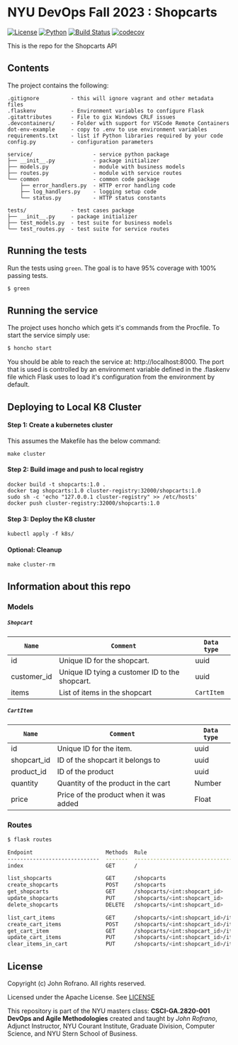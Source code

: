 # NYU DevOps Fall 2023 : Shopcarts

[![License](https://img.shields.io/badge/License-Apache_2.0-blue.svg)](https://opensource.org/licenses/Apache-2.0)
[![Python](https://img.shields.io/badge/Language-Python-blue.svg)](https://python.org/)
[![Build Status](https://github.com/CSCI-GA-2820-FA23-003/shopcarts/actions/workflows/ci.yml/badge.svg)](https://github.com/CSCI-GA-2820-FA23-003/shopcarts/actions)
[![codecov](https://codecov.io/gh/CSCI-GA-2820-FA23-003/shopcarts/graph/badge.svg?token=PD3QR2JE5M)](https://codecov.io/gh/CSCI-GA-2820-FA23-003/shopcarts)

This is the repo for the Shopcarts API


## Contents

The project contains the following:

```text
.gitignore          - this will ignore vagrant and other metadata files
.flaskenv           - Environment variables to configure Flask
.gitattributes      - File to gix Windows CRLF issues
.devcontainers/     - Folder with support for VSCode Remote Containers
dot-env-example     - copy to .env to use environment variables
requirements.txt    - list if Python libraries required by your code
config.py           - configuration parameters

service/                   - service python package
├── __init__.py            - package initializer
├── models.py              - module with business models
├── routes.py              - module with service routes
└── common                 - common code package
    ├── error_handlers.py  - HTTP error handling code
    ├── log_handlers.py    - logging setup code
    └── status.py          - HTTP status constants

tests/              - test cases package
├── __init__.py     - package initializer
├── test_models.py  - test suite for business models
└── test_routes.py  - test suite for service routes
```

## Running the tests

Run the tests using `green`. The goal is to have 95% coverage with 100% passing tests.

```bash
$ green
```

## Running the service

The project uses honcho which gets it's commands from the Procfile. To start the service simply use:

```bash
$ honcho start
```

You should be able to reach the service at: http://localhost:8000. The port that is used is controlled by an environment variable defined in the .flaskenv file which Flask uses to load it's configuration from the environment by default.

## Deploying to Local K8 Cluster

#### Step 1: Create a kubernetes cluster
This assumes the Makefile has the below command:
```
make cluster
```

#### Step 2: Build image and push to local registry
```
docker build -t shopcarts:1.0 .
docker tag shopcarts:1.0 cluster-registry:32000/shopcarts:1.0
sudo sh -c 'echo "127.0.0.1 cluster-registry" >> /etc/hosts'
docker push cluster-registry:32000/shopcarts:1.0
```

#### Step 3: Deploy the K8 cluster
```
kubectl apply -f k8s/
```

#### Optional: Cleanup
```
make cluster-rm
```

## Information about this repo

### Models

##### `Shopcart`

| `Name`      | `Comment`             | `Data type` |
| ----------- | --------------------- | --------------- |
| id | Unique ID for the shopcart. | uuid         |
| customer_id | Unique ID tying a customer ID to the shopcart. | uuid         |
| items | List of items in the shopcart | `CartItem`         |

##### `CartItem`

| `Name`      | `Comment`             | `Data type` |
| ----------- | --------------------- | --------------- |
| id | Unique ID for the item. | uuid         |
| shopcart_id | ID of the shopcart it belongs to | uuid       |
| product_id | ID of the product | uuid       |
| quantity | Quantity of the product in the cart | Number       |
| price | Price of the product when it was added | Float       |

### Routes

```bash
$ flask routes

Endpoint                       Methods  Rule
-----------------------------  -------  -----------------------------------------------------
index                          GET      /

list_shopcarts                 GET      /shopcarts
create_shopcarts               POST     /shopcarts
get_shopcarts                  GET      /shopcarts/<int:shopcart_id>
update_shopcarts               PUT      /shopcarts/<int:shopcart_id>
delete_shopcarts               DELETE   /shopcarts/<int:shopcart_id>

list_cart_items                GET      /shopcarts/<int:shopcart_id>/items
create_cart_items              POST     /shopcarts/<int:shopcart_id>/items
get_cart_item                  GET      /shopcarts/<int:shopcart_id>/items/<int:product_id>
update_cart_items              PUT      /shopcarts/<int:shopcart_id>/items/<int:product_id>
clear_items_in_cart            PUT      /shopcarts/<int:shopcart_id>/items/clear
```

## License

Copyright (c) John Rofrano. All rights reserved.

Licensed under the Apache License. See [LICENSE](LICENSE)

This repository is part of the NYU masters class: **CSCI-GA.2820-001 DevOps and Agile Methodologies** created and taught by *John Rofrano*, Adjunct Instructor, NYU Courant Institute, Graduate Division, Computer Science, and NYU Stern School of Business.
